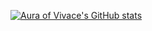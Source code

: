 <!--
- 👋 Hi, I’m @Aura-of-Vivace
- 👀 I’m interested in ...
- 🌱 I’m currently learning ...
- 💞️ I’m looking to collaborate on ...
- 📫 How to reach me ...
-->

<!---
Aura-of-Vivace/Aura-of-Vivace is a ✨ special ✨ repository because its `README.md` (this file) appears on your GitHub profile.
You can click the Preview link to take a look at your changes.
--->

[![Aura of Vivace's GitHub stats](https://github-readme-stats.vercel.app/api?username=aura-of-vivace&show_icons=true)](https://github.com/kctzstyle)
